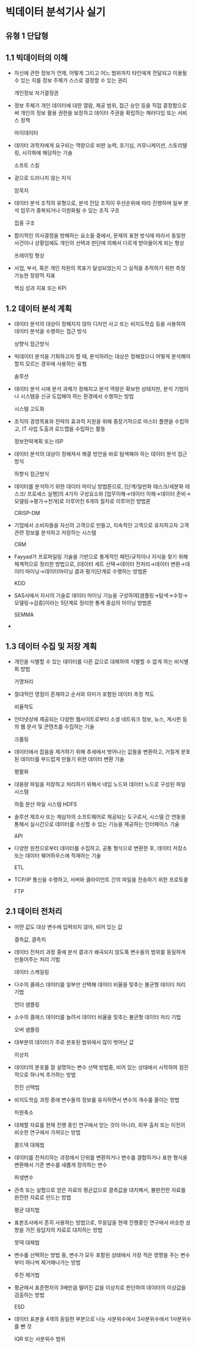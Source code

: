 # 빅데이터 분석기사 실기

## 유형 1 단답형

## 1.1 빅데이터의 이해

- 자신에 관한 정보가 언제, 어떻게 그리고 어느 범위까지 타인에게 전달되고 이용될 수 있는 지를 정보 주체가 스스로 결정할 수 있는 권리
    
    개인정보 자기결정권
    
- 정보 주체가 개인 데이터에 대한 열람, 제공 범위, 접근 승인 등을 직접 결정함으로써 개인의 정보 활용 권한을 보장하고 데이터 주권을 확립하는 패러다임 또는 서비스 정책
    
    마이데이터
    
- 데이터 과학자에게 요구되는 역량으로 비판 능력, 호기심, 커뮤니케이션, 스토리텔링, 시각화에 해당하는 기술
    
    소프트 스킬
    
- 겉으로 드러나지 않는 지식
    
    암묵지
    
- 데이터 분석 조직의 유형으로, 분석 전담 조직이 우선순위에 따라 진행하며 일부 분석 업무가 중복되거나 이원화될 수 있는 조직 구조
    
    집중 구조
    
- 합리적인 의사결정을 방해하는 요소들 중에서, 문제의 표현 방식에 따라서 동일한 사건이나 상황임에도 개인의 선택과 판단에 의해서 다르게 받아들이게 되는 형상
    
    프레이밍 형상
    
- 사업, 부서, 혹은 개인 차원의 목표가 달성되었는지 그 실적을 추적하기 위한 측정 가능한 정량적 지표
    
    핵심 성과 지표 또는 KPI
    

## 1.2 데이터 분석 계획

- 데이터 분석의 대상이 정해지지 않아 디자인 사고 또는 비지도학습 등을 사용하여 데이터 분석을 수행하는 접근 방식
    
    상향식 접근방식
    
- 빅데이터 분석을 기획하고자 할 때, 분석하려는 대상은 정해졌으니 어떻게 분석해야 할지 모르는 경우에 사용하는 유형
    
    솔루션
    
- 데이터 분석 시에 분석 과제가 정해지고 분석 역량은 확보한 상태지만, 분석 기법이나 시스템을 신규 도입해야 하는 환경에서 수행하는 방법
    
    시스템 고도화
    
- 조직의 경영목표와 전략의 효과적 지원을 위해 중장기적으로 마스터 플랜을 수립하고, IT 사업 도출과 로드맵을 수립하는 활동
    
    정보전략계획 또는 ISP
    
- 데이터 분석의 대상이 정해져서 해결 방안을 바로 탐색해야 하는 데이터 분석 접근방식
    
    하향식 접근방식
    
- 데이터를 분석하기 위한 데이터 마이닝 방법론으로, [단계/일반화 태스크/세분화 테스크/ 프로세스 실행]의 4가지 구성요소와 [업무이해→데이터 이해→데이터 준비→모델링→평가→전개]로 이루어진 6개의 절차로 이루어진 방법론
    
    CRISP-DM
    
- 기업에서 소비자들을 자신의 고객으로 만들고, 지속적인 고객으로 유지하고자 고객 관련 정보를 분석하고 저장하는 시스템
    
    CRM
    
- Fayyad가 프로파일링 기술을 기반으로 통계적인 패턴/규칙이나 지식을 찾기 위해 체계적으로 정리한 방법으로, [데이터 세트 선택→데이터 전처리→데이터 변환→데이터 마이닝→데이터마이닝 결과 평가]단계로 수행하는 방법론
    
    KDD
    
- SAS사에서 자사의 기술로 데이터 마이닝 기능을 구성하여[샘플링→탐색→수정→모델링→검증]이라는 5단계로 정리한 통계 중심의 마이닝 방법론
    
    SEMMA
    
- 

## 1.3 데이터 수집 및 저장 계획

- 개인을 식별할 수 있는 데이터를 다른 값으로 대체하여 식별할 수 없게 하는 비식별화 방법
    
    가명처리
    
- 절대적인 영점이 존재하고 순서와 의미가 포함된 데이터 측정 척도
    
    비율척도
    
- 인터넷상에 제공되는 다양한 웹사이트로부터 소셜 네트워크 정보, 뉴스, 게시판 등의 웹 문서 및 콘텐츠를 수집하는 기술
    
    크롤링
    
- 데이터에서 잡음을 제거하기 위해 추세에서 벗어나는 값들을 변환하고, 거칠게 분포된 데이터를 부드럽게 만들기 위한 데이터 변환 기술
    
    평활화
    
- 대용량 파일을 저장하고 처리하기 위해서 네임 노드와 데이터 노드로 구성된 파일 시스템
    
    하둡 분산 파일 시스템 HDFS
    
- 솔루션 제조사 또는 제삼자의 소프트웨어로 제공되는 도구로서, 시스템 간 연동을 통해서 실시간으로 데이터를 수신할 수 있는 기능을 제공하는 인터페이스 기술
    
    API
    
- 다양한 원천으로부터 데이터를 수집하고, 공통 형식으로 변환한 후, 데이터 저장소 또는 데이터 웨어하우스에 적재하는 기술
    
    ETL
    
- TCP/IP 통신을 수행하고, 서버와 클라이언트 간의 파일을 전송하기 위한 프로토콜
    
    FTP
    

## 2.1 데이터 전처리

- 어떤 값도 대상 변수에 입력되지 않아, 비어 있는 값
    
    결측값, 결측치
    
- 데이터 전처리 과정 중에 분석 결과가 왜곡되지 않도록 변수들의 범위를 동일하게 만들어주는 처리 기법
    
    데이터 스케일링
    
- 다수의 클래스 데이터를 일부만 선택해 데이터 비율을 맞추는 불균형 데이터 처리 기법
    
    언더 샘플링
    
- 소수의 클래스 데이터를 늘려서 데이터 비율을 맞추는 불균형 데이터 처리 기법
    
    오버 샘플링
    
- 대부분의 데이터가 주로 분포된 범위에서 많이 벗어난 값
    
    이상치
    
- 데이터의 분포를 잘 설명하는 변수 선택 방법중, 비어 있는 상태에서 시작하여 점진적으로 하나씩 추가하는 방법
    
    전진 선택법
    
- 비지도학습 과정 중에 변수들의 정보를 유지하면서 변수의 개수를 줄이는 방법
    
    차원축소
    
- 대체할 자료를 현재 진행 중인 연구에서 얻는 것이 아니라, 외부 출처 또는 이전의 비슷한 연구에서 가져오는 방법
    
    콜드덱 대체법
    
- 데이터를 전처리하는 과정에서 단위를 변환하거나 변수를 결합하거나 표현 형식을 변환해서 기준 변수를 새롭게 정의하는 변수
    
    파생변수
    
- 관측 또는 실험으로 얻은 자료의 평균값으로 결측값을 대치해서, 불완전한 자료를 완전한 자료로 만드는 방법
    
    평균 대치법
    
- 표본조사에서 흔히 사용하는 방법으로, 무응답을 현재 진행중인 연구에서 비슷한 성향을 가진 응답자의 자료로 대치하는 방법
    
    핫덱 대체법
    
- 변수를 선택하는 방법 중, 변수가 모두 포함된 상태에서 가장 적은 영향을 주는 변수부터 하나씩 제거해나가는 방법
    
    후진 제거법
    
- 평균에서 표준편차의 3배만큼 떨어진 값을 이상치로 판단하여 데이터의 이상값을 검출하는 방법
    
    ESD
    
- 데이터 표본을 4개의 동일한 부분으로 나눈 사분위수에서 3사분위수에서 1사분위수를 뺀 것
    
    IQR 또는 사분위수 범위